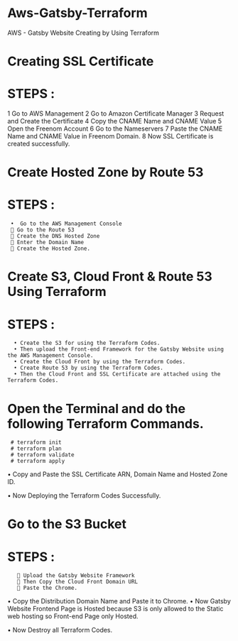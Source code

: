 # Aws-Gatsby-Terraform
AWS - Gatsby Website Creating by Using Terraform

# Creating SSL Certificate
# STEPS :
1 Go to AWS Management
2 Go to Amazon Certificate Manager 
3 Request and Create the Certificate 
4 Copy the CNAME Name and CNAME Value
5 Open the Freenom Account
6 Go to the Nameservers
7 Paste the CNAME Name and CNAME Value in Freenom Domain.
8 Now SSL Certificate is created successfully.
 
 
# Create Hosted Zone by Route 53
# STEPS :
     •	Go to the AWS Management Console
      Go to the Route 53 
      Create the DNS Hosted Zone 
      Enter the Domain Name
      Create the Hosted Zone.
 
 
# Create S3, Cloud Front & Route 53 Using Terraform

# STEPS :
      •	Create the S3 for using the Terraform Codes.
      •	Then upload the Front-end Framework for the Gatsby Website using the AWS Management Console.
      •	Create the Cloud Front by using the Terraform Codes.
      •	Create Route 53 by using the Terraform Codes.
      •	Then the Cloud Front and SSL Certificate are attached using the Terraform Codes.
      
      
# Open the Terminal and do the following Terraform Commands.
     # terraform init
     # terraform plan
     # terraform validate
     # terraform apply
 
 
 
 
•	Copy and Paste the SSL Certificate ARN, Domain Name and Hosted Zone ID.
 
•	Now Deploying the Terraform Codes Successfully.
 
 
# Go to the S3 Bucket
# STEPS :
        Upload the Gatsby Website Framework 
        Then Copy the Cloud Front Domain URL 
        Paste the Chrome.
 
 
 
 
 
•	Copy the Distribution Domain Name and Paste it to Chrome.
•	Now Gatsby Website Frontend Page is Hosted because S3 is only allowed to the Static web hosting so Front-end Page only Hosted.
 




•	Now Destroy all Terraform Codes.

